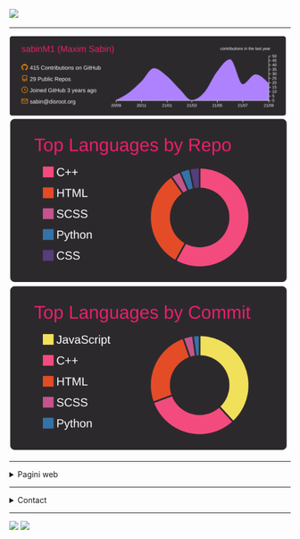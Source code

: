 <a href="https://github.com/sabinM1?tab=repositories" target="_blank"><img src="https://img.shields.io/badge/Pentru%20a--mi%20vedea%20toate%20proiectele-click%20aici-orange"/></a>

---

[![](https://raw.githubusercontent.com/sabinM1/sabinM1/master/profile-summary-card-output/monokai/0-profile-details.svg)](#)
[![](https://raw.githubusercontent.com/sabinM1/sabinM1/master/profile-summary-card-output/monokai/1-repos-per-language.svg)](#)
[![](https://raw.githubusercontent.com/sabinM1/sabinM1/master/profile-summary-card-output/monokai/2-most-commit-language.svg)](#)

---

<details>
  <summary>Pagini web</summary>

##### Sortate alfabetic:

[parrot.k.vu](http://parrot.k.vu/)

https://sabinm1.github.io
- https://sabinm1.github.io/Confictura-Industries/
- https://sabinm1.github.io/Focus/
- https://sabinm1.github.io/MateRO/
- https://sabinm1.github.io/error/
   - https://sabinm1.github.io/error/500
   - https://sabinm1.github.io/error/403
- https://sabinm1.github.io/suceava/
- https://sabinm1.github.io/web_MAX7219/
  
</details>

---

<details>
  <summary>Contact</summary>
  
  ### Reddit: [sabin_M1](https://reddit.com/user/sabin_M1)
  ### Email: sabin<a href="#"><img src="https://upload.wikimedia.org/wikipedia/commons/b/b0/Symbol_At.svg" width="16" height="16"></a>disroot.org
  
  <ul><li><details><summary>PGP Key</summary><pre><code>-----BEGIN PGP PUBLIC KEY BLOCK-----

xsDNBGE85w4BDACu6aBPPfxaYMMkJQhop3ZAsTtrG7mhqV810lSEpBZcq7CXarUCke/K6LYZyw89
WQeI8ijd/PWNaF2jM1gosRdlZNdE0BklnjQw8WXmvLPtkFVHY0DSMBZyt+IEzlS6wbjj43A2Oglw
ohGfP2rmvSdeLKUwzIIdf48wUPvImZKk0lN/GeeXBMQyked8PtV7X3vU8OV9l8LjJHSTb2t4FY0E
AmIBTBKe66gy0SQdU1xZM3TLR1NSB82OEvc3uEaDUxEdHntVnMhnkvF0g5vjsKIk1TyUyBIeqvoA
CxN4y7SmTsRIDgRAlIVWTXy4pDenURe6nvU<span class="hljs-regexp">/fqq89h2sP/</span><span class="hljs-number">69</span>cdu9yvKgLb5WMTh/vjVRMbJXge0s
bvSAeCQbrDi4meda<span class="hljs-regexp">/BvWxrA9lx11Z2UxP/</span>x2drx7M<span class="hljs-regexp">/TMCNy74WWyHj9Xzep6vZiXW64SESO/</span>e+tj
EoCkTm3nRcWP0z/apsnKNXXdRq01qmlJYlm56wx7A8lHnOC6w9lUtC0Sl0QzqJnE1NObt88AEQEA
Ac0ZU2FiaW4gPHNhYmluQGRpc3Jvb3Qub3JnPsLBCQQTAQgAMxYhBMnTsVqBlsZZAoZ0nGz3Ji0i
iTBLBQJhPOcPAhsDBQsJCAcCBhUICQoLAgUWAgMBAAAKCRBs9yYtIokwS9pZDACEclw8abVrAROq
RkgKH5bGn<span class="hljs-regexp">/fg7cjip+eWge8/</span>HXI/c82Mh6uvPVprDAGmlpwJ3P8P0IttEXu1V45AdVVujB8+hfvy
bWCOBNwm5kYGC0ccB2xvn<span class="hljs-regexp">/VTcmkUswgdLuHExswYu7T1bKx/</span>M4e4cOQYWW4/ZM06xBY4W6PItuqY
pkIvqUqwrU5mjXi/hAFYceUrruNCaNAkRsQMoBgmk22abllObrek63Zbdj6SXLZHzz3D2sv9Wy7n
VokzkSvzGrXz4ZbXThNeUDqZVt4dXVkMOgXhtDj9AoeuKfORDgiPJJpdBo0wuw3stU1wb/MD+qxR
UiciuY9J53iTa8kRXBwvhZnLNvrpHDaR6O85i7B47w/bSf8RiFDZwibXA+TkQ98gPunwWVmsBR6T
XWMcsBWsrA6r55bjOLEwQp2R27GMXiuOz0DXT99K9O/TTth5+S76aa5Yz3mqdUeSsQ5EZXp4y2sS
<span class="hljs-number">1</span>nAeLJPVY4IADna9LSQ87+mhqVo9ROQlVi2P+LMY3H7OwM0EYTznDwEMAM/GXC3pl5BFWOB4o4Gl
j49+sxwhnotv8v+eWz7d61gBU74X4h9GrBZhIPBNBU<span class="hljs-comment">//CQhGo49bVsA0BytPcvJGv4QCsT1Kap2Z</span>
<span class="hljs-number">4E5</span>xqa1G0wI10W0wzOzTCZ2P0f4eT1YQQmFWM5O0ZtCNkwgqQccLO5QJqz9cnEU7a1KuxAP9cKnK
qArvV5sB+SxmXIFjUPPTiW7iBMD3gbNy9zctbjd8gUPXtfduud4a83V07ZgtVdb2rpui2al1+Ocm
qjug2Cj0tfipYtVKIchWy0YoCFwhCco4i0KL/lWxRyKil1WmGWK6ho+QBwgPPsxRfjxpwXUa4pBM
aPZpjCvRMxq0QjwFV52PgGfhpJWzmYbl6o0l0Gp7T9irLz2Cee3VxKHzczm+GP6kyst2+qI1KyJO
vlMYhcTnaDT8EwOp2nIAhhpNhUCA89H9Gd2UpprlLvhSWCHq6PuaaDUfYoSxbfUF1RRYWeT+TPzO
kycOeuyygLjyhojcQjRqd60gEpVOaOhKt9rscQARAQABwsD2BBgBCAAgFiEEydOxWoGWxlkChnSc
bPcmLSKJMEsFAmE85w8CGwwACgkQbPcmLSKJMEsX5Qv8DSjsKubsOHEBfpSz5Z/DuYitmR++QR7r
<span class="hljs-regexp">/OaeTq9i4Zk28Qo/</span><span class="hljs-regexp">/4esMX5RAvz7vekqBS0tS6eMmNdCLG1cNBsYeL/</span>IYt/dRAcm9vOo9S7L4Uqv
obEmVtTM6+<span class="hljs-number">3</span>b2Ly0GY7Wx7As3CYNuJZJ9OalKOFn6R+AsV927HjOBAP9UHIINOEthV/rCt9VMh6e
<span class="hljs-number">0</span>c8g9L+VLS7SBjY8xW3605Ts5be9SyuP<span class="hljs-regexp">/f4aR7bf9OgXT0HhDNCP/</span>O6RDOiaSkI1WozvB1rP4DG+
ybkpssyysc0fu+oUiRfErOhcdMKJq6epQ4vITZGpuVxdVIqBTkxjbNTI5OA4NLFQonDTTWn5OpJx
wEQlTP/WTaTioj7H3T6EjQ7mGNkRneTXw3ZCUr6x6OgVWmvh13CznA15nMaR0e+YCVBx6T40s4FQ
pYxyNWP22fBi<span class="hljs-regexp">/ftpd3e3bZHOjHKbWkaw/</span><span class="hljs-number">39</span>qO1Ug2iRctUAK5rnwN8iB<span class="hljs-regexp">/JT/</span><span class="hljs-number">388</span>fgkN2Aia3eKu4
ItoeO70AxH/yBWRl6wZuxnhg
=<span class="hljs-number">6</span>zot
    -----END PGP PUBLIC KEY BLOCK-----</code></pre></li></ul></details>
</details>

---

[![](https://komarev.com/ghpvc/?username=sabinM1)](#) <a href="https://saythanks.io/to/sabinM1" target="_blank"><img src="https://img.shields.io/badge/Merci-!-blue"/></a>
